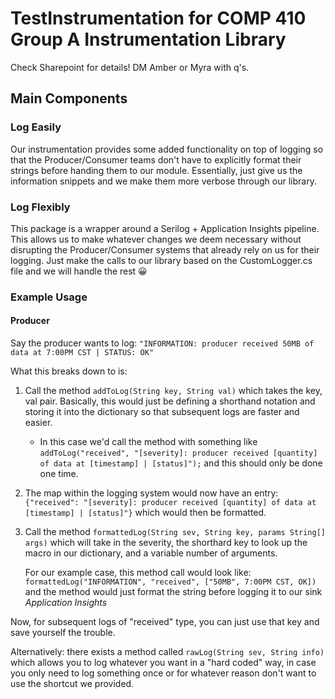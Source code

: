 # TestInstrumentation for COMP 410 Group A Instrumentation Library #

Check Sharepoint for details! DM Amber or Myra with q's.

## Main Components

### Log Easily

Our instrumentation provides some added functionality on top of logging so that the Producer/Consumer teams don't have to explicitly format their strings before handing them to our module. Essentially, just give us the information snippets and we make them more verbose through our library.

### Log Flexibly

This package is a wrapper around a Serilog + Application Insights pipeline. This allows us to make whatever changes we deem necessary without disrupting the Producer/Consumer systems that already rely on us for their logging. Just make the calls to our library based on the CustomLogger.cs file and we will handle the rest 😀

### Example Usage

#### Producer

Say the producer wants to log:
`"INFORMATION: producer received 50MB of data at 7:00PM CST | STATUS: OK"`

What this breaks down to is:

1. Call the method `addToLog(String key, String val)` which takes the key, val pair. Basically, this would just be defining a shorthand notation and storing it into the dictionary so that subsequent logs are faster and easier.

   - In this case we'd call the method with something like `addToLog("received", "[severity]: producer received [quantity] of data at [timestamp] | [status]");` and this should only be done one time.

2. The map within the logging system would now have an entry:
   `{"received": "[severity]: producer received [quantity] of data at [timestamp] | [status]"}`
   which would then be formatted.
3. Call the method `formattedLog(String sev, String key, params String[] args)` which will take in the severity, the shorthard key to look up the macro in our dictionary, and a variable number of arguments.

   For our example case, this method call would look like: `formattedLog("INFORMATION", "received", ["50MB", 7:00PM CST, OK])` and the method would just format the string before logging it to our sink _Application Insights_

Now, for subsequent logs of "received" type, you can just use that key and save yourself the trouble.

Alternatively: there exists a method called `rawLog(String sev, String info)` which allows you to log whatever you want in a "hard coded" way, in case you only need to log something once or for whatever reason don't want to use the shortcut we provided.
